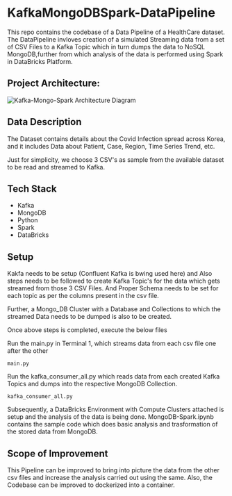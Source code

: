 # KafkaMongoDBSpark-DataPipeline

This repo contains the codebase of a Data Pipeline of a HealthCare dataset. The DataPipeline invloves creation of a simulated Streaming data from a set of CSV Files to a Kafka Topic which in turn dumps the data to NoSQL MongoDB,further from which analysis of the data is performed using Spark in DataBricks Platform. 



## Project Architecture:

![Kafka-Mongo-Spark Architecture Diagram](https://github.com/adithyang64/KafkaMongoDBSpark-DataPipeline/assets/67658457/a5125bb8-12bb-4292-8997-1c43131dfc51)


## Data Description

The Dataset contains details about the Covid Infection spread across Korea, and it includes Data about Patient, Case, Region, Time Series Trend, etc.

Just for simplicity, we choose 3 CSV's as sample from the available dataset to be read and streamed to Kafka.

## Tech Stack
- Kafka
- MongoDB
- Python
- Spark
- DataBricks

## Setup 
Kakfa needs to be setup (Confluent Kafka is bwing used here) 
and Also steps needs to be followed to create Kafka Topic's for the data which gets streamed from those 3 CSV Files. And Proper Schema needs to be set for each topic as per the columns present in the csv file. 

Further, a Mongo_DB Cluster with a Database and Collections to which the streamed Data needs to be dumped is also to be created.

Once above steps is completed, execute the below files

Run the main.py in Terminal 1, which streams data from each csv file one after the other
```
main.py
```

Run the kafka_consumer_all.py which reads data from each created Kafka Topics and dumps into the respective MongoDB Collection.
```
kafka_consumer_all.py
```

Subsequently, a DataBricks Environment with Compute Clusters attached is setup and the analysis of the data is being done. MongoDB-Spark.ipynb contains the sample code which does basic analysis and trasformation of the stored data from MongoDB. 


## Scope of Improvement
This Pipeline can be improved to bring into picture the data from the other csv files and increase the analysis carried out using the same.
Also, the Codebase can be improved to dockerized into a container. 
